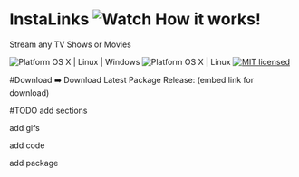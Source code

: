 # InstaLinks ![Watch How it works!](http://b.repl.ca/v1/Watch-How_it%20works%21-brightgreen.png)
Stream any TV Shows or Movies 

![Platform OS X | Linux | Windows](http://b.repl.ca/v1/Platform-OS_X%20%7C%20Linux%20%7C%20Windows-orange.png)
![Platform OS X | Linux](http://b.repl.ca/v1/Platform-OS_X%20%7C%20Linux-orange.png)
[![MIT licensed](https://img.shields.io/badge/license-MIT-blue.svg)](https://github.com/jctissier/InstaLinks/blob/master/LICENSE)

#Download
➡️ Download Latest Package Release: (embed link for download)

#TODO
add sections

add gifs

add code

add package
